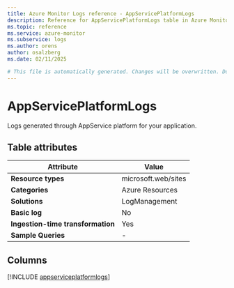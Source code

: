 ```yaml
---
title: Azure Monitor Logs reference - AppServicePlatformLogs
description: Reference for AppServicePlatformLogs table in Azure Monitor Logs.
ms.topic: reference
ms.service: azure-monitor
ms.subservice: logs
ms.author: orens
author: osalzberg
ms.date: 02/11/2025

# This file is automatically generated. Changes will be overwritten. Do not change this file directly.
---
```


# AppServicePlatformLogs

Logs generated through AppService platform for your application.


## Table attributes

|Attribute|Value|
|---|---|
|**Resource types**|microsoft.web/sites|
|**Categories**|Azure Resources|
|**Solutions**| LogManagement|
|**Basic log**|No|
|**Ingestion-time transformation**|Yes|
|**Sample Queries**|-|



## Columns
  
[!INCLUDE [appserviceplatformlogs](~/reusable-content/ce-skilling/azure/includes/azure-monitor/reference/tables/appserviceplatformlogs-include.md)]
